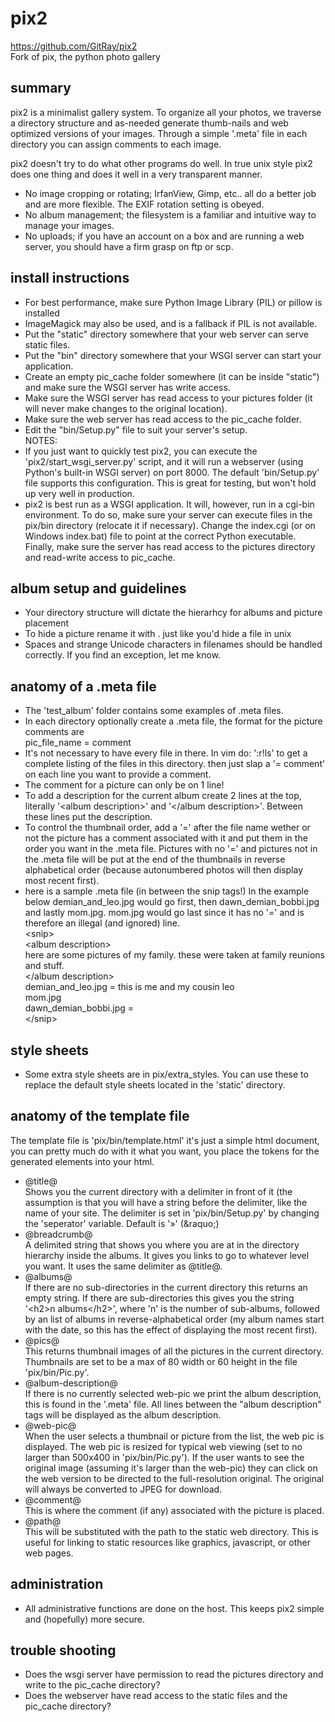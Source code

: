 # pix2
https://github.com/GitRay/pix2  
Fork of pix, the python photo gallery

## summary
pix2 is a minimalist gallery system. To organize all your photos, we traverse a directory structure and as-needed
generate thumb-nails and web optimized versions of your images. Through a simple
'.meta' file in each directory you can assign comments to each image.

pix2 doesn't try to do what other programs do well. In true unix style pix2 does one thing and does it well in a very transparent manner.
- No image cropping or rotating; IrfanView, Gimp, etc.. all do a better job and are more flexible. The EXIF rotation setting is obeyed.
- No album management; the filesystem is a familiar and intuitive way to manage your images.
- No uploads; if you have an account on a box and are running a web server, you should have a firm grasp on ftp or scp.

## install instructions
- For best performance, make sure Python Image Library (PIL) or pillow is installed
- ImageMagick may also be used, and is a fallback if PIL is not available.
- Put the "static" directory somewhere that your web server can serve static files.
- Put the "bin" directory somewhere that your WSGI server can start your application.
- Create an empty pic_cache folder somewhere (it can be inside "static") and make sure the WSGI server has write access.
- Make sure the WSGI server has read access to your pictures folder (it will never make changes to the original location).
- Make sure the web server has read access to the pic_cache folder.
- Edit the "bin/Setup.py" file to suit your server's setup.  
  NOTES:  
- If you just want to quickly test pix2, you can execute the 'pix2/start_wsgi_server.py' script, and it will run a webserver (using Python's built-in WSGI server) on port 8000. The default 'bin/Setup.py' file supports this configuration. This is great for testing, but won't hold up very well in production.
- pix2 is best run as a WSGI application. It will, however, run in a cgi-bin environment. To do so, make sure your server can execute files in the pix/bin directory (relocate it if necessary). Change the index.cgi (or on Windows index.bat) file to point at the correct Python executable. Finally, make sure the server has read access to the pictures directory and read-write access to pic_cache. 

## album setup and guidelines
- Your directory structure will dictate the hierarhcy for albums and picture placement
- To hide a picture rename it with .<picture name> just like you'd hide a file in unix
- Spaces and strange Unicode characters in filenames should be handled correctly. If you find an exception, let me know.

## anatomy of a .meta file
  - The 'test_album' folder contains some examples of .meta files.
  - In each directory optionally create a .meta file, the format for the picture comments are  
    pic_file_name = comment
  - It's not necessary to have every file in there.  In vim do: ':r!ls' to get a complete listing of the files in this directory.  then just slap a '= comment' on each line you want to provide a comment.
  - The comment for a picture can only be on 1 line!
  - To add a description for the current album create 2 lines at the top, literally '&lt;album description&gt;' and '&lt;/album description&gt;'. Between these lines put the description.
  - To control the thumbnail order, add a '=' after the file name wether or not the picture has a comment associated with it and put them in the order you want in the .meta file. Pictures with no '=' and pictures not in the .meta file will be put at the end of the thumbnails in reverse alphabetical order (because autonumbered photos will then display most recent first).
  - here is a sample .meta file (in between the snip tags!) In the example below demian_and_leo.jpg would go first, then 
    dawn_demian_bobbi.jpg and lastly mom.jpg. mom.jpg would go last since it has no '=' and is therefore an illegal (and ignored) line.  
&lt;snip&gt;  
&lt;album description&gt;  
here are some pictures of my family. these were taken at family reunions and stuff.  
&lt;/album description&gt;  
demian_and_leo.jpg = this is me and my cousin leo  
mom.jpg  
dawn_demian_bobbi.jpg =  
&lt;/snip&gt;


## style sheets
- Some extra style sheets are in pix/extra_styles. You can use these to replace the default style sheets located in the 'static' directory.

## anatomy of the template file
The template file is 'pix/bin/template.html' it's just a simple html document, you can pretty much do with it what you want, you place the tokens for the generated elements into your html.
- @title@  
 Shows you the current directory with a delimiter in front of it (the assumption is that you will have a string before the delimiter, like the name of your site. The delimiter is set in 'pix/bin/Setup.py' by changing the 'seperator' variable. Default is '&raquo;' (&amp;raquo;)
- @breadcrumb@  
 A delimited string that shows you where you are at in the directory hierarchy inside the albums.  It gives you links to go to whatever level you want. It uses the same delimiter as @title&#64;.
- @albums@  
 If there are no sub-directories in the current directory this returns an empty string. If there are sub-directories this gives you the string '&lt;h2&gt;n albums&lt;/h2&gt;', where 'n' is the number of sub-albums, followed by an list of albums in reverse-alphabetical order (my album names start with the date, so this has the effect of displaying the most recent first).
- @pics@  
 This returns thumbnail images of all the pictures in the current directory. Thumbnails are set to be a max of 80 width or 60 height in the file 'pix/bin/Pic.py'.
- @album-description@  
 If there is no currently selected web-pic we print the album description, this is found in the '.meta' file.  All lines between the "album description" tags will be displayed as the album description.
- @web-pic@  
 When the user selects a thumbnail or picture from the list, the web pic is displayed.  The web pic is resized for typical web viewing (set to no larger than 500x400 in 'pix/bin/Pic.py'). If the user wants to see the original image (assuming it's larger than the web-pic) they can click on the web version to be directed to the full-resolution original. The original will always be converted to JPEG for download.
- @comment@  
 This is where the comment (if any) associated with the picture is placed.
- @path@  
 This will be substituted with the path to the static web directory. This is useful for linking to static resources like graphics, javascript, or other web pages.

## administration
- All administrative functions are done on the host. This keeps pix2 simple and (hopefully) more secure.

## trouble shooting
- Does the wsgi server have permission to read the pictures directory and write to the pic_cache directory?
- Does the webserver have read access to the static files and the pic_cache directory?
